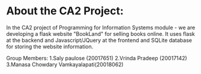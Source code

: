 # About the CA2 Project:

In the CA2 project of Programming for Information Systems module - we are developing a flask website "BookLand" for selling books online. 
It uses flask at the backend and Javascript/JQuery at the frontend and SQLite database for storing the website information.

Group Members:
1.Saly paulose (20017651)
2.Vrinda Pradeep (20017142)
3.Manasa Chowdary Vamkayalapati(20018062)
